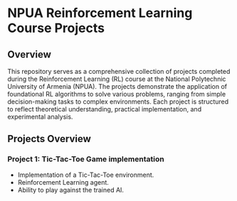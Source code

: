 # NPUA Reinforcement Learning Course Projects

## Overview
This repository serves as a comprehensive collection of projects completed during the Reinforcement Learning (RL) course at the National Polytechnic University of Armenia (NPUA). The projects demonstrate the application of foundational RL algorithms to solve various problems, ranging from simple decision-making tasks to complex environments. Each project is structured to reflect theoretical understanding, practical implementation, and experimental analysis.

## Projects Overview
### Project 1: Tic-Tac-Toe Game implementation
- Implementation of a Tic-Tac-Toe environment.
- Reinforcement Learning agent.
- Ability to play against the trained AI.

